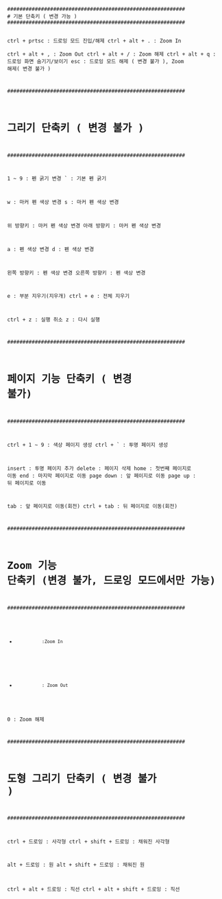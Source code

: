 <code>
##########################################################
# 기본 단축키 ( 변경 가능 )
##########################################################

ctrl + prtsc	: 드로잉 모드 진입/해제
ctrl + alt + .	: Zoom In  
ctrl + alt + ,	: Zoom Out
ctrl + alt + /	: Zoom 해제
ctrl + alt + q	: 드로잉 화면 숨기기/보이기
esc				: 드로잉 모드 해제 ( 변경 불가 ), Zoom 해제( 변경 불가 )

##########################################################
# 그리기 단축키 ( 변경 불가 )
##########################################################

1 ~ 9			: 펜 굵기 변경
`				: 기본 펜 굵기

w				: 마커 펜 색상 변경
s				: 마커 펜 색상 변경

위 방향키		: 마커 펜 색상 변경
아래 방향키		: 마커 펜 색상 변경

a				: 펜 색상 변경
d				: 펜 색상 변경 

왼쪽 방향키		: 펜 색상 변경
오른쪽 방향키		: 펜 색상 변경

e				: 부분 지우기(지우개)
ctrl + e		: 전체 지우기

ctrl + z		: 실행 취소 
z				: 다시 실행 

##########################################################
# 페이지 기능 단축키 ( 변경 불가)
##########################################################

ctrl + 1 ~ 9	: 색상 페이지 생성
ctrl + `		: 투명 페이지 생성

insert			: 투명 페이지 추가 
delete			: 페이지 삭제
home			: 첫번째 페이지로 이동
end				: 마지막 페이지로 이동
page down		: 앞 페이지로 이동 
page up			: 뒤 페이지로 이동 

tab				: 앞 페이지로 이동(회전)
ctrl + tab		: 뒤 페이지로 이동(회전)

##########################################################
# Zoom 기능 단축키 (변경 불가, 드로잉 모드에서만 가능)
##########################################################

+				:Zoom In 
-				: Zoom Out 
0				: Zoom 해제 

##########################################################
# 도형 그리기 단축키 ( 변경 불가 )
##########################################################

ctrl + 드로잉				: 사각형
ctrl + shift + 드로잉 		: 채워진 사각형

alt + 드로잉					: 원
alt + shift + 드로잉 		: 채워진 원

ctrl + alt + 드로잉 			: 직선
ctrl + alt + shift + 드로잉 	: 직선
</code>
